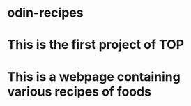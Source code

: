 # odin-recipes
# This is the first project of TOP
# This is a webpage containing various recipes of foods
